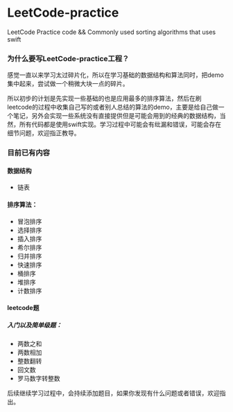 # LeetCode-practice
LeetCode Practice code &amp;&amp; Commonly used sorting algorithms that uses swift

### 为什么要写LeetCode-practice工程？

感觉一直以来学习太过碎片化，所以在学习基础的数据结构和算法同时，把demo集中起来，尝试做一个稍微大块一点的碎片。

所以初步的计划是先实现一些基础的也是应用最多的排序算法，然后在刷leetcode的过程中收集自己写的或者别人总结的算法的demo，主要是给自己做一个笔记，另外会实现一些系统没有直接提供但是可能会用到的经典的数据结构，当然，所有代码都是使用swift实现。学习过程中可能会有纰漏和错误，可能会存在细节问题，欢迎指正教导。

### 目前已有内容

#### 数据结构

- 链表

#### 排序算法：

- 冒泡排序
- 选择排序
- 插入排序
- 希尔排序
- 归并排序
- 快速排序
- 桶排序
- 堆排序
- 计数排序

#### leetcode题

##### 入门以及简单级题：

- 两数之和
- 两数相加
- 整数翻转
- 回文数
- 罗马数字转整数

后续继续学习过程中，会持续添加题目，如果你发现有什么问题或者错误，欢迎指出。
